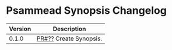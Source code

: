 # Psammead Synopsis Changelog

<!-- prettier-ignore -->
| Version | Description |
|---------|-------------|
| 0.1.0   | [PR#??](https://github.com/BBC-News/psammead/pull/??) Create Synopsis. |
